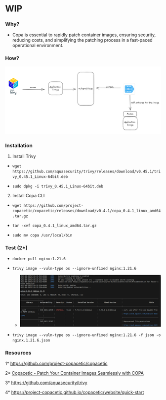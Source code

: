 # WIP

### Why?

- Copa is essential to rapidly patch container images, ensuring security, reducing costs, and simplifying the patching process in a fast-paced operational environment.

### How?

![Copacetic](copacetic-how.png)

### Installation

1. Install Trivy

- ```wget https://github.com/aquasecurity/trivy/releases/download/v0.45.1/trivy_0.45.1_Linux-64bit.deb```

- ```sudo dpkg -i trivy_0.45.1_Linux-64bit.deb```

2. Install Copa CLI

- ```wget https://github.com/project-copacetic/copacetic/releases/download/v0.4.1/copa_0.4.1_linux_amd64.tar.gz```

- ```tar -xvf copa_0.4.1_linux_amd64.tar.gz```

- ```sudo mv copa /usr/local/bin```

### Test (2*)

- ```docker pull nginx:1.21.6```

- ```trivy image --vuln-type os --ignore-unfixed nginx:1.21.6```

   - ![nginx-1-21-6-vulnerabilities](nginx-1-21-6-vulnerabilities.png)

- ```trivy image --vuln-type os --ignore-unfixed nginx:1.21.6 -f json -o nginx.1.21.6.json```   



### Resources
1* https://github.com/project-copacetic/copacetic

2* [Copacetic - Patch Your Container Images Seamlessly with COPA](https://www.youtube.com/watch?v=kDkBHV-V_3s)

3* https://github.com/aquasecurity/trivy

4* https://project-copacetic.github.io/copacetic/website/quick-start